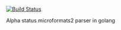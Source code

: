 [![Build Status](https://travis-ci.org/willnorris/microformats.svg)](https://travis-ci.org/willnorris/microformats)

Alpha status microformats2 parser in golang
